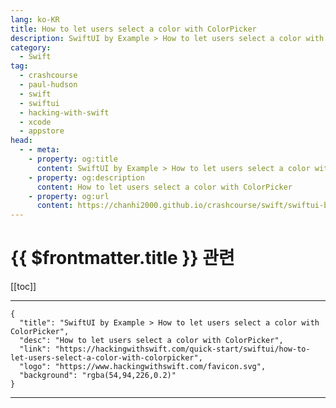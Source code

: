 ```yaml
---
lang: ko-KR
title: How to let users select a color with ColorPicker
description: SwiftUI by Example > How to let users select a color with ColorPicker
category:
  - Swift
tag: 
  - crashcourse
  - paul-hudson
  - swift
  - swiftui
  - hacking-with-swift
  - xcode
  - appstore
head:
  - - meta:
    - property: og:title
      content: SwiftUI by Example > How to let users select a color with ColorPicker
    - property: og:description
      content: How to let users select a color with ColorPicker
    - property: og:url
      content: https://chanhi2000.github.io/crashcourse/swift/swiftui-by-example/06-user-interface-controls/how-to-let-users-select-a-color-with-colorpicker.html
---
```


# {{ $frontmatter.title }} 관련

[[toc]]

---

```component VPCard
{
  "title": "SwiftUI by Example > How to let users select a color with ColorPicker",
  "desc": "How to let users select a color with ColorPicker",
  "link": "https://hackingwithswift.com/quick-start/swiftui/how-to-let-users-select-a-color-with-colorpicker",
  "logo": "https://www.hackingwithswift.com/favicon.svg",
  "background": "rgba(54,94,226,0.2)"
}
```

---

<TagLinks />